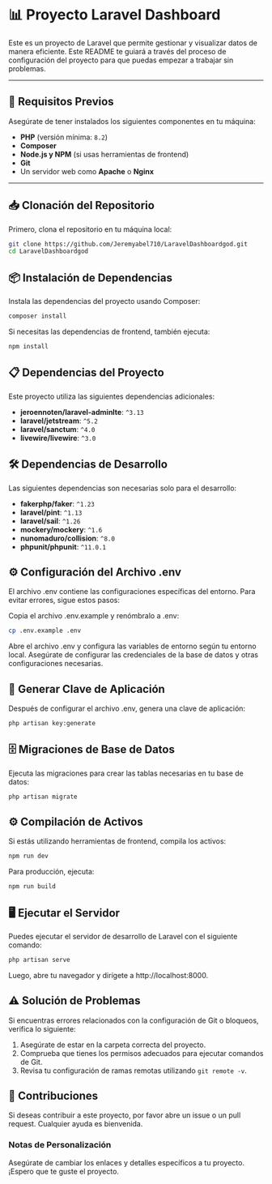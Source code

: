 # 📊 Proyecto Laravel Dashboard

Este es un proyecto de Laravel que permite gestionar y visualizar datos de manera eficiente. Este README te guiará a través del proceso de configuración del proyecto para que puedas empezar a trabajar sin problemas.

---

## 🚀 Requisitos Previos

Asegúrate de tener instalados los siguientes componentes en tu máquina:

- **PHP** (versión mínima: `8.2`)
- **Composer**
- **Node.js y NPM** (si usas herramientas de frontend)
- **Git**
- Un servidor web como **Apache** o **Nginx**

---

## 📥 Clonación del Repositorio

Primero, clona el repositorio en tu máquina local:

```bash
git clone https://github.com/Jeremyabel710/LaravelDashboardgod.git
cd LaravelDashboardgod
```
## 📦 Instalación de Dependencias
Instala las dependencias del proyecto usando Composer:

```bash
composer install
```
Si necesitas las dependencias de frontend, también ejecuta:


```bash
npm install
```
## 📋 Dependencias del Proyecto
Este proyecto utiliza las siguientes dependencias adicionales:

- **jeroennoten/laravel-adminlte**: `^3.13`
- **laravel/jetstream**: `^5.2`
- **laravel/sanctum**: `^4.0`
- **livewire/livewire**: `^3.0`

## 🛠️ Dependencias de Desarrollo
Las siguientes dependencias son necesarias solo para el desarrollo:

- **fakerphp/faker**: `^1.23`
- **laravel/pint**: `^1.13`
- **laravel/sail**: `^1.26`
- **mockery/mockery**: `^1.6`
- **nunomaduro/collision**: `^8.0`
- **phpunit/phpunit**: `^11.0.1`

## ⚙️ Configuración del Archivo .env
El archivo .env contiene las configuraciones específicas del entorno. Para evitar errores, sigue estos pasos:

Copia el archivo .env.example y renómbralo a .env:

```bash
cp .env.example .env
```
Abre el archivo .env y configura las variables de entorno según tu entorno local. Asegúrate de configurar las credenciales de la base de datos y otras configuraciones necesarias.

## 🔑 Generar Clave de Aplicación
Después de configurar el archivo .env, genera una clave de aplicación:

```bash
php artisan key:generate
```
## 🗄️ Migraciones de Base de Datos
Ejecuta las migraciones para crear las tablas necesarias en tu base de datos:

```bash
php artisan migrate
```
## ⚙️ Compilación de Activos
Si estás utilizando herramientas de frontend, compila los activos:

```bash
npm run dev
```
Para producción, ejecuta:

```bash
npm run build
```
## 🖥️ Ejecutar el Servidor
Puedes ejecutar el servidor de desarrollo de Laravel con el siguiente comando:

```bash
php artisan serve
```
Luego, abre tu navegador y dirígete a http://localhost:8000.

## ⚠️ Solución de Problemas
Si encuentras errores relacionados con la configuración de Git o bloqueos, verifica lo siguiente:

1. Asegúrate de estar en la carpeta correcta del proyecto.
2. Comprueba que tienes los permisos adecuados para ejecutar comandos de Git.
3. Revisa tu configuración de ramas remotas utilizando `git remote -v`.

## 🤝 Contribuciones
Si deseas contribuir a este proyecto, por favor abre un issue o un pull request. Cualquier ayuda es bienvenida.

### Notas de Personalización

Asegúrate de cambiar los enlaces y detalles específicos a tu proyecto. ¡Espero que te guste el  proyecto.
